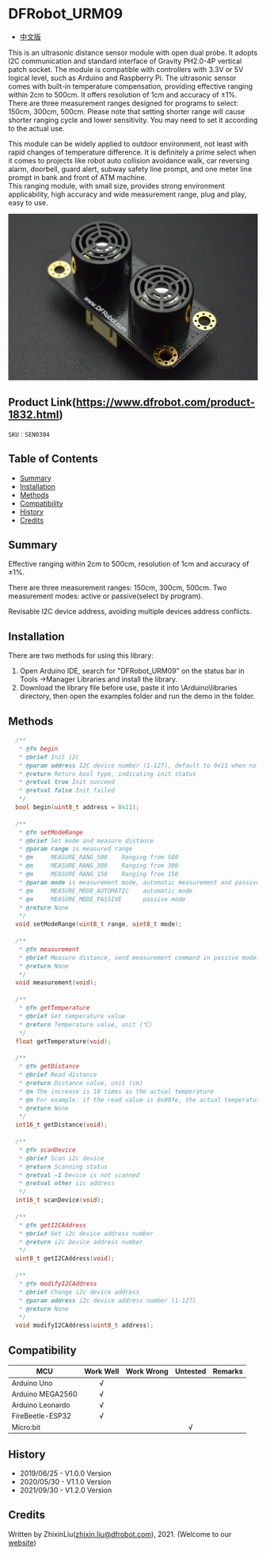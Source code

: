 # DFRobot_URM09
- [中文版](./README_CN.md)

This is an ultrasonic distance sensor module with open dual probe. It adopts I2C communication and standard interface of Gravity PH2.0-4P vertical patch socket. The module is compatible with controllers with 3.3V or 5V logical level, such as Arduino and Raspberry Pi. The ultrasonic sensor comes with built-in temperature compensation, providing effective ranging within 2cm to 500cm. It offers resolution of 1cm and accuracy of ±1%. There are three measurement ranges designed for programs to select: 150cm, 300cm, 500cm. Please note that setting shorter range will cause shorter ranging cycle and lower sensitivity. You may need to set it according to the actual use.

This module can be widely applied to outdoor environment, not least with rapid changes of temperature difference. It is definitely a prime select when it comes to projects like robot auto collision avoidance walk, car reversing alarm, doorbell, guard alert, subway safety line prompt, and one meter line prompt in bank and front of ATM machine. <br>
This ranging module, with small size, provides strong environment applicability, high accuracy and wide measurement range, plug and play, easy to use.

![效果图](resources/images/SEN0304_WIKI_Cover.jpg)


## Product Link(https://www.dfrobot.com/product-1832.html)

    SKU：SEN0304

## Table of Contents

* [Summary](#Summary)
* [Installation](#Installation)
* [Methods](#Methods)
* [Compatibility](#Compatibility)
* [History](#History)
* [Credits](#Credits)

## Summary

Effective ranging within 2cm to 500cm, resolution of 1cm and accuracy of ±1%.

There are three measurement ranges: 150cm, 300cm, 500cm. Two measurement modes: active or passive(select by program).

Revisable I2C device address, avoiding multiple devices address conflicts. 

## Installation
There are two methods for using this library:
1. Open Arduino IDE, search for "DFRobot_URM09" on the status bar in Tools ->Manager Libraries and install the library.
2. Download the library file before use, paste it into \Arduino\libraries directory, then open the examples folder and run the demo in the folder.

## Methods

```C++
  /**
   * @fn begin
   * @brief Init i2c
   * @param address I2C device number (1-127), default to 0x11 when no device number is uploaded
   * @return Return bool type, indicating init status
   * @retval true Init succeed
   * @retval false Init failed
   */
  bool begin(uint8_t address = 0x11);

  /**
   * @fn setModeRange
   * @brief Set mode and measure distance 
   * @param range is measured range
   * @n     MEASURE_RANG_500    Ranging from 500 
   * @n     MEASURE_RANG_300    Ranging from 300 
   * @n     MEASURE_RANG_150    Ranging from 150 
   * @param mode is measurement mode, automatic measurement and passive measurement. 
   * @n     MEASURE_MODE_AUTOMATIC    automatic mode
   * @n     MEASURE_MODE_PASSIVE      passive mode
   * @return None
   */
  void setModeRange(uint8_t range, uint8_t mode);

  /**
   * @fn measurement
   * @brief Measure distance, send measurement command in passive mode.
   * @return None
   */
  void measurement(void);

  /**
   * @fn getTemperature
   * @brief Get temperature value
   * @return Temperature value, unit (℃)
   */
  float getTemperature(void);

  /**
   * @fn getDistance
   * @brief Read distance
   * @return Distance value, unit (cm)
   * @n The increase is 10 times as the actual temperature
   * @n For example: if the read value is 0x00fe, the actual temperature will be 0x00fe / 10 = 25.4
   * @return None
   */
  int16_t getDistance(void);

  /**
   * @fn scanDevice
   * @brief Scan i2c device
   * @return Scanning status
   * @retval -1 Device is not scanned
   * @retval other iic address
   */
  int16_t scanDevice(void);
  
  /**
   * @fn getI2CAddress
   * @brief Get i2c device address number
   * @return i2c Device address number
   */
  uint8_t getI2CAddress(void);

  /**
   * @fn modifyI2CAddress
   * @brief Change i2c device address
   * @param address i2c device address number (1-127)
   * @return None
   */
  void modifyI2CAddress(uint8_t address);
```

## Compatibility

MCU                | Work Well    | Work Wrong   | Untested    | Remarks
------------------ | :----------: | :----------: | :---------: | :----:
Arduino Uno        |      √       |              |             |
Arduino MEGA2560   |      √       |              |             |
Arduino Leonardo   |      √       |              |             |
FireBeetle-ESP32   |      √       |              |             |
Micro:bit          |              |              |      √      |


## History

- 2019/06/25 - V1.0.0 Version
- 2020/05/30 - V1.1.0 Version
- 2021/09/30 - V1.2.0 Version

## Credits

Written by ZhixinLiu(zhixin.liu@dfrobot.com), 2021. (Welcome to our [website](https://www.dfrobot.com/))
